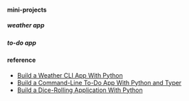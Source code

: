 
#### mini-projects 

##### weather app  

##### to-do app  

#### reference
* [Build a Weather CLI App With Python](https://realpython.com/build-a-python-weather-app-cli/)
* [Build a Command-Line To-Do App With Python and Typer](https://realpython.com/python-typer-cli/) 
* [Build a Dice-Rolling Application With Python](https://realpython.com/python-dice-roll/)